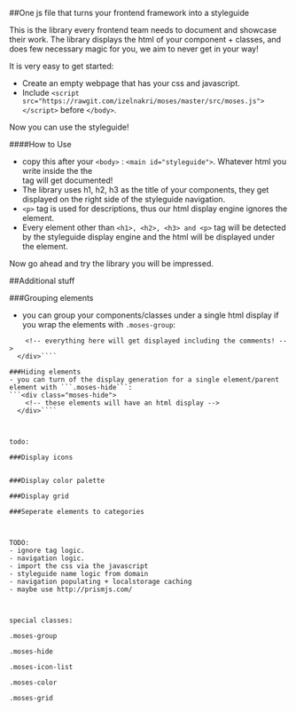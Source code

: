 ##One js file that turns your frontend framework into a styleguide

This is the library every frontend team needs to document and showcase their work. The library displays the html of your component + classes, and does few necessary magic for you, we aim to never get in your way!

It is very easy to get started:

- Create an empty webpage that has your css and javascript.
- Include ```<script src="https://rawgit.com/izelnakri/moses/master/src/moses.js"></script>``` before ```</body>```.

Now you can use the styleguide!

####How to Use

- copy this after your ```<body>``` : ```<main id="styleguide">```. Whatever html you write inside the the <main> tag will get documented!
- The library uses h1, h2, h3 as the title of your components, they get displayed on the right side of the styleguide navigation.
- ```<p>``` tag  is used for descriptions, thus our html display engine ignores the element.
- Every element other than ```<h1>, <h2>, <h3> and <p>``` tag will be detected by the styleguide display engine and the html will be displayed under the element.

Now go ahead and try the library you will be impressed.

##Additional stuff

###Grouping elements
- you can group your components/classes under a single html display if you wrap the elements with ```.moses-group```:
```<div class="moses-group">
    <!-- everything here will get displayed including the comments! -->
  </div>````

###Hiding elements
- you can turn of the display generation for a single element/parent element with ```.moses-hide```:
```<div class="moses-hide">
    <!-- these elements will have an html display -->
  </div>````



todo: 

###Display icons


###Display color palette

###Display grid

###Seperate elements to categories



TODO: 
- ignore tag logic.
- navigation logic.
- import the css via the javascript
- styleguide name logic from domain
- navigation populating + localstorage caching
- maybe use http://prismjs.com/



special classes:

.moses-group

.moses-hide

.moses-icon-list

.moses-color

.moses-grid

